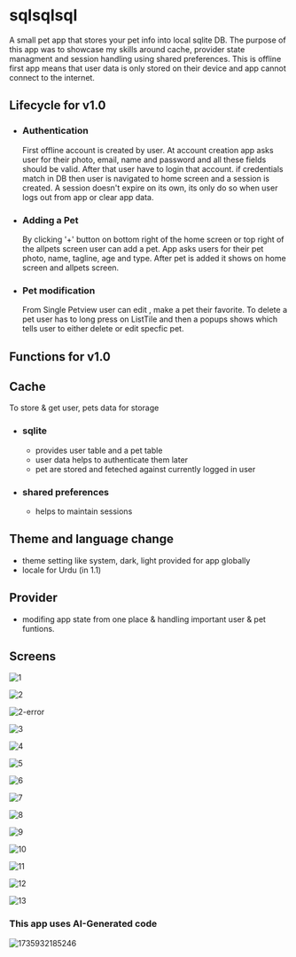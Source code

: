 # sqlsqlsql
A small pet app that stores your pet info into local sqlite DB. The purpose of this app was to showcase my skills around cache, provider state managment and session handling using shared preferences.
This is offline first app means that user data is only stored on their device and app cannot connect to the internet.

## Lifecycle for v1.0
  - ### Authentication
    First offline account is created by user. At account creation app asks user for their photo, email, name and password and all these fields should be valid. After that user have to login that account. if credentials match in DB then
    user is navigated to home screen and a session is created. A session doesn't expire on its own, its only do so when user logs out from app or clear app data.
  - ### Adding a Pet
    By clicking '+' button on bottom right of the home screen or top right of the allpets screen user can add a pet. App asks users for their pet photo, name, tagline, age and type. After pet is added it shows on home screen and allpets
    screen.
  - ### Pet modification
    From Single Petview user can edit , make a pet their favorite. To delete a pet user has to long press on ListTile and then a popups shows which tells user to either delete or edit specfic pet.

## Functions for v1.0
## Cache
To store & get user, pets data for storage
  - ### sqlite
    - provides user table and a pet table
    - user data helps to authenticate them later
    - pet are stored and feteched against currently logged in user
  - ### shared preferences
    - helps to maintain sessions
## Theme and language change
  - theme setting like system, dark, light provided for app globally
  - locale for Urdu (in 1.1)
## Provider
  - modifing app state from one place & handling important user & pet funtions.
## Screens

![1](https://github.com/user-attachments/assets/9beb014e-e831-4773-bceb-eb38eeb9ba69)

![2](https://github.com/user-attachments/assets/1f49cb74-f9e8-469d-ad6c-008842f99a16)

![2-error](https://github.com/user-attachments/assets/1596e5a9-8d93-44da-a978-c51dea89d8a6)

![3](https://github.com/user-attachments/assets/81518f72-8c14-45e4-9bcf-418dd463f1c7)

![4](https://github.com/user-attachments/assets/3ef139ae-b187-43b6-a902-b85cbba9a8c0)

![5](https://github.com/user-attachments/assets/038797ee-b055-436e-970f-f1406e328e12)

![6](https://github.com/user-attachments/assets/94a3aff2-dade-4e08-a0c5-45166e16df7f)

![7](https://github.com/user-attachments/assets/2b68170b-f373-44e8-9697-6862c339af73)

![8](https://github.com/user-attachments/assets/2b0db932-21a4-4481-a26f-2f8c3d42e405)

![9](https://github.com/user-attachments/assets/45e9912e-2985-4e0d-9be3-bcbb8dfff960)

![10](https://github.com/user-attachments/assets/cbc69f17-d809-4d32-a4d1-14257b4165bd)

![11](https://github.com/user-attachments/assets/357c5f89-4240-4e37-b6f9-7daad8ac3f05)

![12](https://github.com/user-attachments/assets/950540d0-2b0e-4df7-adbd-b2fa5f3f739c)

![13](https://github.com/user-attachments/assets/bea1f871-0204-48fa-a6d3-e7324285dbe2)


### This app uses AI-Generated code
![1735932185246](https://github.com/user-attachments/assets/b43b8e52-25fc-4bf8-84e9-1de2ae44b9f3)
